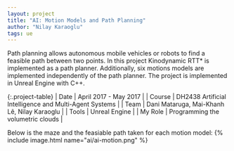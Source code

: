 ```yaml
---
layout: project
title: "AI: Motion Models and Path Planning"
author: "Nilay Karaoglu"
tags: ue
---
```


Path planning allows autonomous mobile vehicles or robots to find a feasible path between two points. In this project Kinodynamic RTT* is implemented as a path planner. Additionally, six motions models are implemented independently of the path planner. The project is implemented in Unreal Engine with C++.

{:.project-table}
| Date | April 2017 - May 2017 |
| Course | DH2438 Artificial Intelligence and Multi-Agent Systems |
| Team | Dani Mataruga, Mai-Khanh Lê, Nilay Karaoglu |
| Tools | Unreal Engine |
| My Role | Programming the volumetric clouds  |

Below is the maze and the feasiable path taken for each motion model:
{% include image.html name="ai/ai-motion.png" %}
